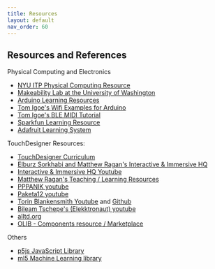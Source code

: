 ```yaml
---
title: Resources
layout: default
nav_order: 60
---
```


## Resources and References
Physical Computing and Electronics 
 - [NYU ITP Physical Computing Resource](https://itp.nyu.edu/physcomp/)
 - [Makeability Lab at the University of Washington](https://makeabilitylab.github.io/physcomp/)
 - [Arduino Learning Resources](https://docs.arduino.cc/learn/)
 - [Tom Igoe's Wifi Examples for Arduino](https://tigoe.github.io/Wifi101_examples/)
 - [Tom Igoe's BLE MIDI Tutorial](https://tigoe.github.io/SoundExamples/midi-ble.html)
 - [Sparkfun Learning Resource](https://learn.sparkfun.com/)
 - [Adafruit Learning System](https://learn.adafruit.com/)
 
 TouchDesigner Resources:
 * [TouchDesigner Curriculum](https://learn.derivative.ca/)
 * [Elburz Sorkhabi and Matthew Ragan's Interactive & Immersive HQ](https://interactiveimmersive.io/)
 * [Interactive & Immersive HQ Youtube](https://www.youtube.com/c/TheInteractiveImmersiveHQ)
* [Matthew Ragan's Teaching / Learning Resources](https://matthewragan.com/teaching-resources/touchdesigner/)
* [PPPANIK youtube](https://www.youtube.com/channel/UCWBbakpo_cATqJy9Dzf9x4w)
* [Paketa12 youtube](https://www.youtube.com/user/paketa12)
* [Torin Blankensmith Youtube](https://www.youtube.com/@blankensmithing) and [Github](https://github.com/torinmb)
* [Bileam Tschepe's (Elekktronaut) youtube](https://www.youtube.com/channel/UCONptu0J1PCrW9YfBtSdqjA)
* [alltd.org](https://alltd.org/)
* [OLIB - Components resource / Marketplace](https://olib.amb-service.net/)

Others
- [p5js JavaScript Library](https://p5js.org/)
- [ml5 Machine Learning library](https://ml5js.org/)
